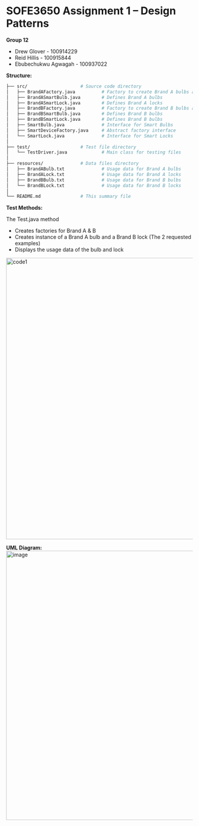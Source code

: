 # SOFE3650 Assignment 1 – Design Patterns
**Group 12**
+ Drew Glover - 100914229
+ Reid Hillis - 100915844
+ Ebubechukwu Agwagah - 100937022

**Structure:**

```bash
├── src/                    # Source code directory
│   ├── BrandAFactory.java          # Factory to create Brand A bulbs and locks
│   ├── BrandASmartBulb.java        # Defines Brand A bulbs
│   ├── BrandASmartLock.java        # Defines Brand A locks
│   ├── BrandBFactory.java          # Factory to create Brand B bulbs and locks
│   ├── BrandBSmartBulb.java        # Defines Brand B bulbs
│   ├── BrandBSmartLock.java        # Defines Brand B bulbs
│   ├── SmartBulb.java              # Interface for Smart Bulbs
│   ├── SmartDeviceFactory.java     # Abstract factory interface
│   └── SmartLock.java              # Interface for Smart Locks
│
├── test/                   # Test file directory
│   └── TestDriver.java             # Main class for testing files
│
├── resources/              # Data files directory
│   ├── BrandABulb.txt              # Usage data for Brand A bulbs
│   ├── BrandALock.txt              # Usage data for Brand A locks
│   ├── BrandBBulb.txt              # Usage data for Brand B bulbs
│   └── BrandBLock.txt              # Usage data for Brand B locks
│
└── README.md               # This summary file
```

**Test Methods:**

The Test.java method

- Creates factories for Brand A & B
- Creates instance of a Brand A bulb and a Brand B lock (The 2 requested examples)
- Displays the usage data of the bulb and lock

<img width="1665" height="760" alt="code1" src="https://github.com/user-attachments/assets/a4c1dfe0-9c39-4178-95af-94e52a2ecd7d" />

**UML Diagram:**
<img width="1341" height="727" alt="image" src="https://github.com/user-attachments/assets/bd08519a-0c47-4851-80e8-fef87eb53540" />
